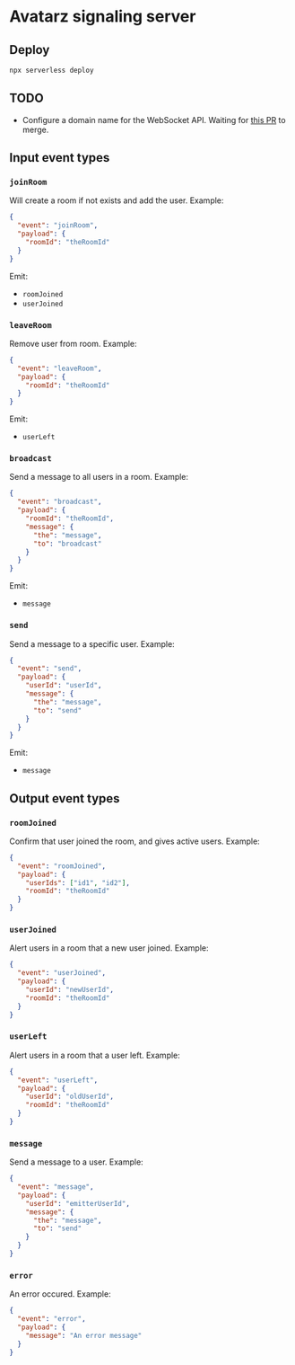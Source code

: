 # Avatarz signaling server

## Deploy
```bash
npx serverless deploy
```

## TODO
- Configure a domain name for the WebSocket API. Waiting for [this PR](https://github.com/amplify-education/serverless-domain-manager/pull/319) to merge.

## Input event types

### `joinRoom`
Will create a room if not exists and add the user.
Example:
```json
{
  "event": "joinRoom",
  "payload": {
    "roomId": "theRoomId"
  }
}
```
Emit:
- `roomJoined`
- `userJoined`

### `leaveRoom`
Remove user from room.
Example:
```json
{
  "event": "leaveRoom",
  "payload": {
    "roomId": "theRoomId"
  }
}
```
Emit:
- `userLeft`

### `broadcast`
Send a message to all users in a room.
Example:
```json
{
  "event": "broadcast",
  "payload": {
    "roomId": "theRoomId",
    "message": {
      "the": "message",
      "to": "broadcast"
    }
  }
}
```
Emit:
- `message`

### `send`
Send a message to a specific user.
Example:
```json
{
  "event": "send",
  "payload": {
    "userId": "userId",
    "message": {
      "the": "message",
      "to": "send"
    }
  }
}
```
Emit:
- `message`

## Output event types

### `roomJoined`
Confirm that user joined the room, and gives active users.
Example:
```json
{
  "event": "roomJoined",
  "payload": {
    "userIds": ["id1", "id2"],
    "roomId": "theRoomId"
  }
}
```

### `userJoined`
Alert users in a room that a new user joined.
Example:
```json
{
  "event": "userJoined",
  "payload": {
    "userId": "newUserId",
    "roomId": "theRoomId"
  }
}
```

### `userLeft`
Alert users in a room that a user left.
Example:
```json
{
  "event": "userLeft",
  "payload": {
    "userId": "oldUserId",
    "roomId": "theRoomId"
  }
}
```

### `message`
Send a message to a user.
Example:
```json
{
  "event": "message",
  "payload": {
    "userId": "emitterUserId",
    "message": {
      "the": "message",
      "to": "send"
    }
  }
}
```

### `error`
An error occured.
Example:
```json
{
  "event": "error",
  "payload": {
    "message": "An error message"
  }
}
```
